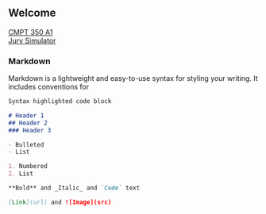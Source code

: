## Welcome

[CMPT 350 A1](CMPT350_A1/A1_html.html)  
[Jury Simulator](Jury_Sim/music-jury-sim.html)



### Markdown

Markdown is a lightweight and easy-to-use syntax for styling your writing. It includes conventions for

```markdown
Syntax highlighted code block

# Header 1
## Header 2
### Header 3

- Bulleted
- List

1. Numbered
2. List

**Bold** and _Italic_ and `Code` text

[Link](url) and ![Image](src)
```


